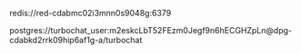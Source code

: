 redis://red-cdabmc02i3mnn0s9048g:6379

postgres://turbochat_user:m2eskcLbT52FEzm0Jegf9n6hECGHZpLn@dpg-cdabkd2rrk09hip6af1g-a/turbochat